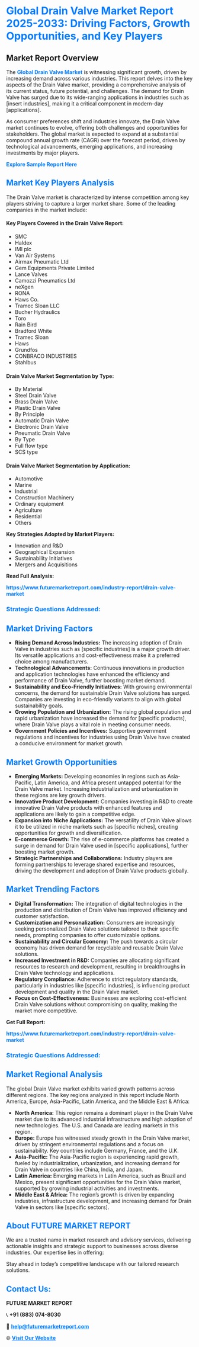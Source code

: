 <h1 style="color: #007BFF;">Global Drain Valve Market Report 2025-2033: Driving Factors, Growth Opportunities, and Key Players</h1>

<section id="overview">
<h2>Market Report Overview</h2>
<p>The <a href="https://www.futuremarketreport.com/industry-report/drain-valve-market" style="color: #007BFF; text-decoration: none;"><strong>Global Drain Valve Market</strong></a> is witnessing significant growth, driven by increasing demand across various industries. This report delves into the key aspects of the Drain Valve market, providing a comprehensive analysis of its current status, future potential, and challenges. The demand for Drain Valve has surged due to its wide-ranging applications in industries such as [insert industries], making it a critical component in modern-day [applications].</p>
<p>As consumer preferences shift and industries innovate, the Drain Valve market continues to evolve, offering both challenges and opportunities for stakeholders. The global market is expected to expand at a substantial compound annual growth rate (CAGR) over the forecast period, driven by technological advancements, emerging applications, and increasing investments by major players.</p>
</section>

<section id="overview">
<p><a href="https://www.futuremarketreport.com/request-sample/reportId=102778" style="color: #007BFF; text-decoration: none;"><strong>Explore Sample Report Here</strong></a></p>
</section>

<section id="key-players">
<h2 style="color: #007BFF;">Market Key Players Analysis</h2>
<p>The Drain Valve market is characterized by intense competition among key players striving to capture a larger market share. Some of the leading companies in the market include:</p>
<h4>Key Players Covered in the Drain Valve Report:</h4>
<ul><li>SMC</li><li>Haldex</li><li>IMI plc</li><li>Van Air Systems</li><li>Airmax Pneumatic Ltd</li><li>Gem Equipments Private Limited</li><li>Lance Valves</li><li>Camozzi Pneumatics Ltd</li><li>neXgen</li><li>RONA</li><li>Haws Co.</li><li>Tramec Sloan LLC</li><li>Bucher Hydraulics</li><li>Toro</li><li>Rain Bird</li><li>Bradford White</li><li>Tramec Sloan</li><li>Haws</li><li>Grundfos</li><li>CONBRACO INDUSTRIES</li><li>Stahlbus</li></ul>
<h4>Drain Valve Market Segmentation by Type:</h4>
<ul><li>By Material</li><li>Steel Drain Valve</li><li>Brass Drain Valve</li><li>Plastic Drain Valve</li><li>By Principle</li><li>Automatic Drain Valve</li><li>Electronic Drain Valve</li><li>Pneumatic Drain Valve</li><li>By Type</li><li>Full flow type</li><li>SCS type</li></ul>

<h4>Drain Valve Market Segmentation by Application:</h4>
<ul><li>Automotive</li><li>Marine</li><li>Industrial</li><li>Construction Machinery</li><li>Ordinary equipment</li><li>Agriculture</li><li>Residential</li><li>Others</li></ul>
<p><strong>Key Strategies Adopted by Market Players:</strong></p>
<ul>
<li>Innovation and R&D</li>
<li>Geographical Expansion</li>
<li>Sustainability Initiatives</li>
<li>Mergers and Acquisitions</li>
</ul>
</section>

<section>
<p><strong>Read Full Analysis: </strong></p><a href="https://www.futuremarketreport.com/industry-report/drain-valve-market" style="color: #007BFF; text-decoration: none;"><strong>https://www.futuremarketreport.com/industry-report/drain-valve-market</strong></a>
<h3 style="color: #007BFF;">Strategic Questions Addressed:</h3>
</section>

<section id="driving-factors">
<h2 style="color: #007BFF;">Market Driving Factors</h2>
<ul>
<li><strong>Rising Demand Across Industries:</strong> The increasing adoption of Drain Valve in industries such as [specific industries] is a major growth driver. Its versatile applications and cost-effectiveness make it a preferred choice among manufacturers.</li>
<li><strong>Technological Advancements:</strong> Continuous innovations in production and application technologies have enhanced the efficiency and performance of Drain Valve, further boosting market demand.</li>
<li><strong>Sustainability and Eco-Friendly Initiatives:</strong> With growing environmental concerns, the demand for sustainable Drain Valve solutions has surged. Companies are investing in eco-friendly variants to align with global sustainability goals.</li>
<li><strong>Growing Population and Urbanization:</strong> The rising global population and rapid urbanization have increased the demand for [specific products], where Drain Valve plays a vital role in meeting consumer needs.</li>
<li><strong>Government Policies and Incentives:</strong> Supportive government regulations and incentives for industries using Drain Valve have created a conducive environment for market growth.</li>
</ul>
</section>

<section id="growth-opportunities">
<h2 style="color: #007BFF;">Market Growth Opportunities</h2>
<ul>
<li><strong>Emerging Markets:</strong> Developing economies in regions such as Asia-Pacific, Latin America, and Africa present untapped potential for the Drain Valve market. Increasing industrialization and urbanization in these regions are key growth drivers.</li>
<li><strong>Innovative Product Development:</strong> Companies investing in R&D to create innovative Drain Valve products with enhanced features and applications are likely to gain a competitive edge.</li>
<li><strong>Expansion into Niche Applications:</strong> The versatility of Drain Valve allows it to be utilized in niche markets such as [specific niches], creating opportunities for growth and diversification.</li>
<li><strong>E-commerce Growth:</strong> The rise of e-commerce platforms has created a surge in demand for Drain Valve used in [specific applications], further boosting market growth.</li>
<li><strong>Strategic Partnerships and Collaborations:</strong> Industry players are forming partnerships to leverage shared expertise and resources, driving the development and adoption of Drain Valve products globally.</li>
</ul>
</section>

<section id="trending-factors">
<h2 style="color: #007BFF;">Market Trending Factors</h2>
<ul>
<li><strong>Digital Transformation:</strong> The integration of digital technologies in the production and distribution of Drain Valve has improved efficiency and customer satisfaction.</li>
<li><strong>Customization and Personalization:</strong> Consumers are increasingly seeking personalized Drain Valve solutions tailored to their specific needs, prompting companies to offer customizable options.</li>
<li><strong>Sustainability and Circular Economy:</strong> The push towards a circular economy has driven demand for recyclable and reusable Drain Valve solutions.</li>
<li><strong>Increased Investment in R&D:</strong> Companies are allocating significant resources to research and development, resulting in breakthroughs in Drain Valve technology and applications.</li>
<li><strong>Regulatory Compliance:</strong> Adherence to strict regulatory standards, particularly in industries like [specific industries], is influencing product development and quality in the Drain Valve market.</li>
<li><strong>Focus on Cost-Effectiveness:</strong> Businesses are exploring cost-efficient Drain Valve solutions without compromising on quality, making the market more competitive.</li>
</ul>
</section>

<section>
<p><strong>Get Full Report: </strong></p><a href="https://www.futuremarketreport.com/industry-report/drain-valve-market" style="color: #007BFF; text-decoration: none;"><strong>https://www.futuremarketreport.com/industry-report/drain-valve-market</strong></a>
<h3 style="color: #007BFF;">Strategic Questions Addressed:</h3>
</section>


<section id="regional-analysis">
<h2 style="color: #007BFF;">Market Regional Analysis</h2>
<p>The global Drain Valve market exhibits varied growth patterns across different regions. The key regions analyzed in this report include North America, Europe, Asia-Pacific, Latin America, and the Middle East & Africa:</p>
<ul>
<li><strong>North America:</strong> This region remains a dominant player in the Drain Valve market due to its advanced industrial infrastructure and high adoption of new technologies. The U.S. and Canada are leading markets in this region.</li>
<li><strong>Europe:</strong> Europe has witnessed steady growth in the Drain Valve market, driven by stringent environmental regulations and a focus on sustainability. Key countries include Germany, France, and the U.K.</li>
<li><strong>Asia-Pacific:</strong> The Asia-Pacific region is experiencing rapid growth, fueled by industrialization, urbanization, and increasing demand for Drain Valve in countries like China, India, and Japan.</li>
<li><strong>Latin America:</strong> Emerging markets in Latin America, such as Brazil and Mexico, present significant opportunities for the Drain Valve market, supported by growing industrial activities and investments.</li>
<li><strong>Middle East & Africa:</strong> The region’s growth is driven by expanding industries, infrastructure development, and increasing demand for Drain Valve in sectors like [specific sectors].</li>
</ul>
</section>

<footer>
<h2 style="color: #007BFF;">About FUTURE MARKET REPORT</h2>
<p>We are a trusted name in market research and advisory services, delivering actionable insights and strategic support to businesses across diverse industries. Our expertise lies in offering:</p>

<p>Stay ahead in today’s competitive landscape with our tailored research solutions.</p>

<h2 style="color: #007BFF;">Contact Us:</h2>
<p><strong>FUTURE MARKET REPORT</strong></p>
<p>📞 <strong>+91 (883) 074-8030</strong></p>
<p>📧 <strong><a href="mailto:help@futuremarketreport.com" style="color: #007BFF;">help@futuremarketreport.com</a></strong></p>
<p>🌐 <strong><a href="https://www.futuremarketreport.com/" style="color: #007BFF;">Visit Our Website</a></strong></p>
</footer>